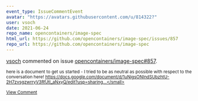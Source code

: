 ```yaml
---
event_type: IssueCommentEvent
avatar: "https://avatars.githubusercontent.com/u/814322?"
user: vsoch
date: 2021-06-24
repo_name: opencontainers/image-spec
html_url: https://github.com/opencontainers/image-spec/issues/857
repo_url: https://github.com/opencontainers/image-spec
---
```


<a href='https://github.com/vsoch' target='_blank'>vsoch</a> commented on issue <a href='https://github.com/opencontainers/image-spec/issues/857' target='_blank'>opencontainers/image-spec#857</a>.

<small>here is a document to get us started - I tried to be as neutral as possible with respect to the conversation here! https://docs.google.com/document/d/1uNigsONIndSUbzhtU-2H7zvsgzwrryV3RfJtI_aNxyQ/edit?usp=sharing...</small>

<a href='https://github.com/opencontainers/image-spec/issues/857' target='_blank'>View Comment</a>